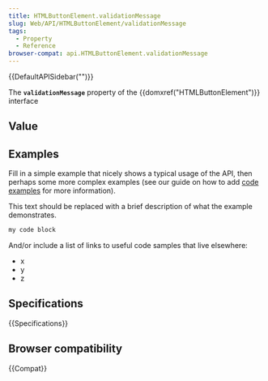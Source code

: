 ```yaml
---
title: HTMLButtonElement.validationMessage
slug: Web/API/HTMLButtonElement/validationMessage
tags:
  - Property
  - Reference
browser-compat: api.HTMLButtonElement.validationMessage
---
```

{{DefaultAPISidebar("")}}

The **`validationMessage`** property of the {{domxref("HTMLButtonElement")}} interface 

## Value



## Examples

Fill in a simple example that nicely shows a typical usage of the API, then perhaps some more complex examples (see our guide on how to add [code examples](/en-US/docs/MDN/Contribute/Structures/Code_examples) for more information).

This text should be replaced with a brief description of what the example demonstrates.

```js
my code block
```

And/or include a list of links to useful code samples that live elsewhere:

*   x
*   y
*   z

## Specifications

{{Specifications}}

## Browser compatibility

{{Compat}}


